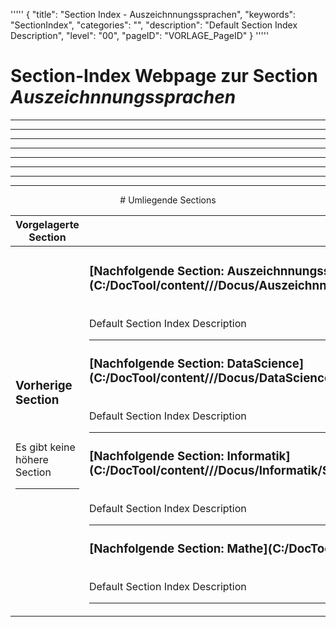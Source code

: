 '''''
{
"title": "Section Index - Auszeichnnungssprachen",
"keywords": "SectionIndex",
"categories": "",
"description": "Default Section Index Description",
"level": "00",
"pageID": "VORLAGE_PageID"
}
'''''


<h1>Section-Index Webpage zur Section <i>Auszeichnnungssprachen</i></h1>

<hr><hr><hr><hr><hr><center><hr><hr><hr> # Umliegende Sections
 </h2><br><table><thead> <tr> <th><center>Vorgelagerte Section</center></th> <th><center>Nachgelagerte Section</center></th></tr></thead><tbody><tr><td><h3>Vorherige Section</h3><br><p>Es gibt keine höhere Section</p><hr></td><td><h3>[Nachfolgende Section: Auszeichnnungssprachen](C:/DocTool/content///Docus/Auszeichnnungssprachen/SI_Text_SectionIndex_DocToolcontentDocusAuszeichnnungssprachen.md)</h3><br>Default Section Index Description<hr><h3>[Nachfolgende Section: DataScience](C:/DocTool/content///Docus/DataScience/SI_Text_SectionIndex_DocToolcontentDocusDataScience.md)</h3><br>Default Section Index Description<hr><h3>[Nachfolgende Section: Informatik](C:/DocTool/content///Docus/Informatik/SI_Text_SectionIndex_DocToolcontentDocusInformatik.md)</h3><br>Default Section Index Description<hr><h3>[Nachfolgende Section: Mathe](C:/DocTool/content///Docus/Mathe/SI_Text_SectionIndex_DocToolcontentDocusMathe.md)</h3><br>Default Section Index Description<hr></td></tr></tbody></table>